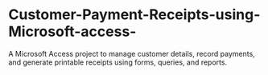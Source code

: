 # Customer-Payment-Receipts-using-Microsoft-access-
A Microsoft Access project to manage customer details, record payments, and generate printable receipts using forms, queries, and reports.
